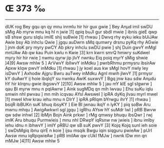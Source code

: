 # Œ 373 ‰
---
dUK rog Bey gqu qn qy mnu inrmlu hir hir gux gwie ] Bey Anµd imil
swDU sMig Ab myrw mnu kq hI n jwie ]1] qpiq buJI gur sbdI mwie ]
ibnis gieE qwp sB shsw guru sIqlu imilE shij suBwie ]1] rhwau ]
Dwvq rhy eyku ieku bUiJAw Awie bsy Ab inhclu Qwie ] jgqu auDwrn sMq
qumwry drsnu pyKq rhy AGwie ] jnm doK pry myry pwCY Ab pkry inhclu
swDU pwie ] shj Duin gwvY mMgl mnUAw Ab qw kau Puin kwlu n Kwie ]3]
krn kwrn smrQ hmwry suKdweI myry hir hir rwie ] nwmu qyrw jip jIvY
nwnku Eiq poiq myrY sMig shwie ]4]9] Awsw mhlw 5 ] ArVwvY ibllwvY
inMdku ] pwrbRhmu prmysru ibsirAw Apxw kIqw pwvY inMdku ]1] rhwau ]
jy koeI aus kw sMgI hovY nwly ley isDwvY ] Axhodw Ajgru Bwru auTwey
inMdku AgnI mwih jlwvY ]1] prmysr kY duAwrY ij hoie ibqIqY su nwnku
AwiK suxwvY ] Bgq jnw kau sdw Anµdu hY hir kIrqnu gwie ibgswvY
]2]10] Awsw mhlw 5 ] jau mY kIE sgl sIgwrw ] qau BI myrw mnu n
pqIAwrw ] Aink sugMDq qn mih lwvau ] Ehu suKu iqlu smwin nhI pwvau
] mn mih icqvau AYsI AwsweI ] ipRA dyKq jIvau myrI mweI ]1] mweI
khw krau iehu mnu n DIrY ] ipRA pRIqm bYrwgu ihrY ]1] rhwau ] bsqR
ibBUKn suK bhuq ibsyKY ] Eie BI jwnau ikqY n lyKY ] piq soBw Aru mwnu
mhqu ] AwigAwkwrI sgl jgqu ] igRhu AYsw hY suMdr lwl ] pRB Bwvw qw
sdw inhwl ]2] ibMjn Bojn Aink prkwr ] rMg qmwsy bhuqu ibsQwr ]
rwj imlK Aru bhuqu Purmwieis ] mnu nhI DRwpY iqRsnw nw jwieis ] ibnu
imlby iehu idnu n ibhwvY ] imlY pRBU qw sB suK pwvY ]3] Kojq Kojq sunI
ieh soie ] swDsMgiq ibnu qirE n koie ] ijsu msqik Bwgu iqin siqguru
pwieAw ] pUrI Awsw mnu iqRpqwieAw ] pRB imilAw qw cUkI fMJw ] nwnk
lDw mn qn mMJw ]4]11] Awsw mhlw 5
####
